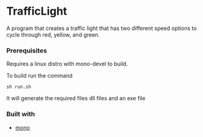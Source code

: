 # TrafficLight
A program that creates a traffic light that has two different speed options to cycle through red, yellow, and green.

### Prerequisites
Requires a linux distro with mono-devel to build.

To build run the command 

```
sh run.sh
```
It will generate the required files dll files and an exe file 

### Built with
* [mono](https://www.mono-project.com/)
